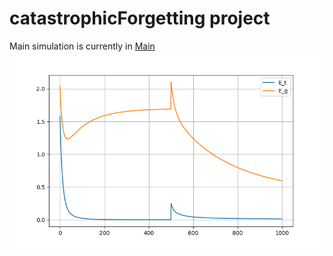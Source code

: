 # catastrophicForgetting project
Main simulation is currently in [Main](main.py)
![alt text](https://github.com/Michaeldz36/catastrophicForgetting/blob/master/docs/figs/N13P13E1000.png?raw=true)
